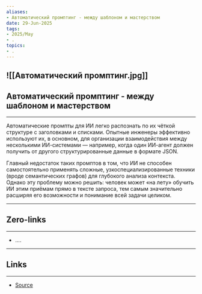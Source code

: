 ```yaml
---
aliases: 
- Автоматический промптинг - между шаблоном и мастерством 
date: 29-Jun-2025
tags:
- 2025/May
- .
topics:
- .
---
```

![[Автоматический промптинг.jpg]]
-----
##  Автоматический промптинг - между шаблоном и мастерством 
-----
Автоматические промпты для ИИ легко распознать по их чёткой структуре с заголовками и списками. Опытные инженеры эффективно используют их, в основном, для организации взаимодействия между несколькими ИИ-системами — например, когда один ИИ-агент должен получить от другого структурированные данные в формате JSON.

Главный недостаток таких промптов в том, что ИИ не способен самостоятельно применять сложные, узкоспециализированные техники (вроде семантических графов) для глубокого анализа контекста. Однако эту проблему можно решить: человек может «на лету» обучить ИИ этим приёмам прямо в тексте запроса, тем самым значительно расширяя его возможности и понимание всей задачи целиком.

---
## Zero-links
---
- ....

---
## Links
---
- [Source](https://t.me/turboproject/1649)